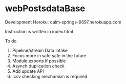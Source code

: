 # webPostsdataBase

Development Heroku: calm-springs-9697.herokuapp.com <br>

Instruction is written in index.html <br>

To do<br>
1. Pipeline/stream Data intake<br>
2. Focus more in safe safe in the future<br>
3. Module.exports if possible<br>
4. Asynch duplication check<br>
5. Add update API<br>
6. .csv checking mechanism is required<br>